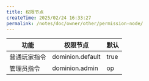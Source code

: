 ```yaml
---
title: 权限节点
createTime: 2025/02/24 16:33:27
permalink: /notes/doc/owner/other/permission-node/
---
```


| 功能     | 权限节点             | 默认   |
|--------|------------------|------|
| 普通玩家指令 | dominion.default | true |
| 管理员指令  | dominion.admin   | op   |
